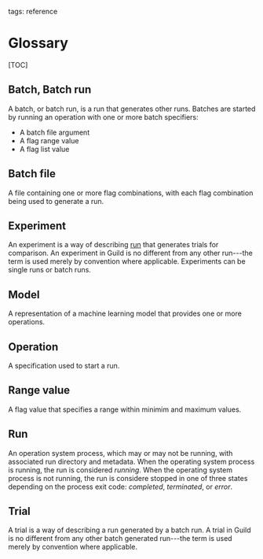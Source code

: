 tags: reference

# Glossary

[TOC]

## Batch, Batch run

A batch, or batch run, is a run that generates other runs. Batches are
started by running an operation with one or more batch specifiers:

- A batch file argument
- A flag range value
- A flag list value

## Batch file

A file containing one or more flag combinations, with each flag
combination being used to generate a run.

## Experiment

An experiment is a way of describing [run](#run) that generates trials
for comparison. An experiment in Guild is no different from any other
run---the term is used merely by convention where
applicable. Experiments can be single runs or batch runs.

## Model

A representation of a machine learning model that provides one or more
operations.

## Operation

A specification used to start a run.

## Range value

A flag value that specifies a range within minimim and maximum values.

## Run

An operation system process, which may or may not be running, with
associated run directory and metadata. When the operating system
process is running, the run is considered *running*. When the
operating system process is not running, the run is considere stopped
in one of three states depending on the process exit code:
*completed*, *terminated*, or *error*.

## Trial

A trial is a way of describing a run generated by a batch run. A trial
in Guild is no different from any other batch generated run---the term
is used merely by convention where applicable.
